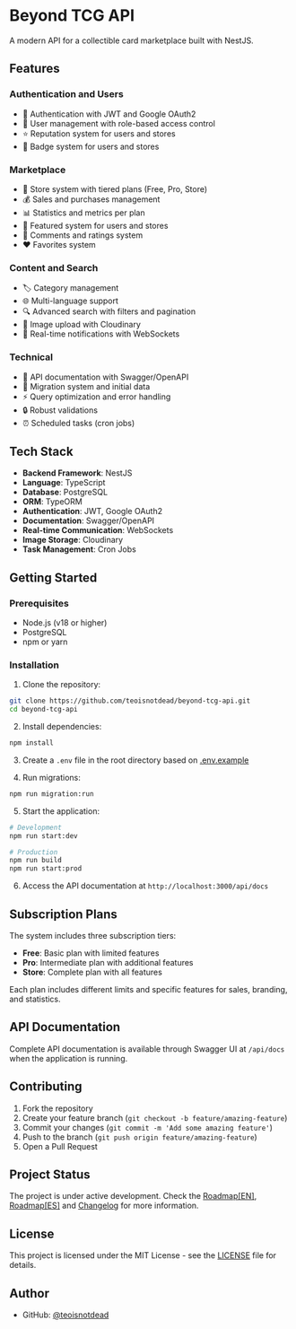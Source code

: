 # Beyond TCG API

A modern API for a collectible card marketplace built with NestJS.

## Features

### Authentication and Users
- 🔐 Authentication with JWT and Google OAuth2
- 👥 User management with role-based access control
- ⭐ Reputation system for users and stores
- 🏅 Badge system for users and stores

### Marketplace
- 🏪 Store system with tiered plans (Free, Pro, Store)
- 💰 Sales and purchases management
- 📊 Statistics and metrics per plan
- 🌟 Featured system for users and stores
- 💬 Comments and ratings system
- ❤️ Favorites system

### Content and Search
- 🏷️ Category management
- 🌐 Multi-language support
- 🔍 Advanced search with filters and pagination
- 📸 Image upload with Cloudinary
- 📱 Real-time notifications with WebSockets

### Technical
- 📝 API documentation with Swagger/OpenAPI
- 🔄 Migration system and initial data
- ⚡ Query optimization and error handling
- 🔒 Robust validations
- ⏰ Scheduled tasks (cron jobs)

## Tech Stack

- **Backend Framework**: NestJS
- **Language**: TypeScript
- **Database**: PostgreSQL
- **ORM**: TypeORM
- **Authentication**: JWT, Google OAuth2
- **Documentation**: Swagger/OpenAPI
- **Real-time Communication**: WebSockets
- **Image Storage**: Cloudinary
- **Task Management**: Cron Jobs

## Getting Started

### Prerequisites

- Node.js (v18 or higher)
- PostgreSQL
- npm or yarn

### Installation

1. Clone the repository:
```bash
git clone https://github.com/teoisnotdead/beyond-tcg-api.git
cd beyond-tcg-api
```

2. Install dependencies:
```bash
npm install
```

3. Create a `.env` file in the root directory based on [.env.example](.env.example)

4. Run migrations:
```bash
npm run migration:run
```

5. Start the application:
```bash
# Development
npm run start:dev

# Production
npm run build
npm run start:prod
```

6. Access the API documentation at `http://localhost:3000/api/docs`

## Subscription Plans

The system includes three subscription tiers:

- **Free**: Basic plan with limited features
- **Pro**: Intermediate plan with additional features
- **Store**: Complete plan with all features

Each plan includes different limits and specific features for sales, branding, and statistics.

## API Documentation

Complete API documentation is available through Swagger UI at `/api/docs` when the application is running.

## Contributing

1. Fork the repository
2. Create your feature branch (`git checkout -b feature/amazing-feature`)
3. Commit your changes (`git commit -m 'Add some amazing feature'`)
4. Push to the branch (`git push origin feature/amazing-feature`)
5. Open a Pull Request

## Project Status

The project is under active development. Check the [Roadmap[EN]](roadmap.md), [Roadmap[ES]](roadmap.es.md) and [Changelog](CHANGELOG.md) for more information.

## License

This project is licensed under the MIT License - see the [LICENSE](LICENSE) file for details.

## Author

- GitHub: [@teoisnotdead](https://github.com/teoisnotdead)
